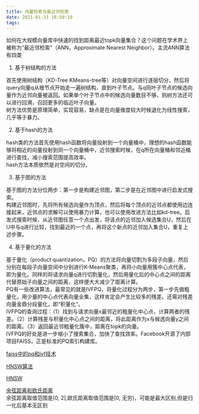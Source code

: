 ```yaml
---
title: 向量检索与最近邻检索
date: 2021-01-31 16:50:19
tags:
---
```


如何在大规模向量库中快速的找到距离最近topk向量集合？这个问题在学术界上被称为“最近邻检索”（ANN，Approximate Nearest Neighbor）。主流ANN算法有四类  

1. 基于树结构的方法  

首先使用树结构（KD-Tree KMeans-tree等）对向量空间进行逐层切分，然后将query向量q从根节点开始走一遍树结构，直到叶子节点。与q同叶子节点的候选向量作为近邻向量被返回。如果单个叶子节点中的候选向量数目不够，则树方法还可以进行回溯，召回更多的临近叶子向量。  
树方法优势是原理简单，实现容易，缺点是在向量维度较大时候退化为线性搜索，几乎等于暴力。  

2. 基于hash的方法  

hash类的方法首先使用hash函数将向量投射到一个向量桶中，理想的hash函数能够将相近的向量投射到同一个向量桶中，近邻搜索时候，在q所在向量桶和邻近桶进行查找，减小搜索范围提高效率。  
hash方法本质依然是对空间的切分。

3. 基于图的方法  

基于图的方法分位两步：第一步是构建近邻图，第二步是在近邻图中进行启发式搜索。  
构建近邻图时，先将所有候选向量作为顶点，然后将每个顶点的近邻点都使用边连接起来，近邻点的求解可以使用暴力计算，也可以使用改进方法比如kd-tree。启发式搜索时候，从近邻图任意一个点出发，将该点的近邻加入候选集合U，然后在U中与q进行比较，找到最近的一个点，再将这个新点的近邻加入集合U，重复上述步骤。  

4. 基于量化的方法  
 
基于量化（product quantization，PQ）的方法将向量切割为多段子向量，然后分别在每段子向量空间中分别进行K-Means聚类，再将小向量用簇中心点代表，即为量化。同样的将请求向量q进行切割量化，然后用量化后的中心点之间的距离代替原始子向量之间的距离，这样便大大减少了距离计算。  
PQ有一些改进算法，最常见的就是IVFPQ，将量化过程分为两步，第一步先做粗量化，用少量的中心点代表向量全集，这样肯定会产生比较多的残差。还需对残差向量金鼎分段量化，即“积量化”。  
IVFPQ的查询过程：（1）找到与请求向量x最邻近的粗量化中心点，计算两者的残差。（2）计算残差与积量化中心点之间的距离，将此距离作为x与候选向量y之间的距离。（3）返回最近邻粗量化簇中，距离在topk的向量。  
IVFPQ的好处是进一步缩小了搜索集合，加快了查找效率。Facebook开源了内部项目FAISS，正是标准的PQ索引构建库。  


[faiss中的pq和ivf技术](https://blog.csdn.net/u013066730/article/details/106252573?utm_medium=distribute.pc_relevant.none-task-blog-baidujs_baidulandingword-0&spm=1001.2101.3001.4242)  

[HNSW算法](https://zhuanlan.zhihu.com/p/80552211)  

[HNSW](https://zhuanlan.zhihu.com/p/264832755)

[余弦距离和欧氏距离](https://www.zhihu.com/question/19640394/answer/207795500)  
余弦距离取值范围是[0, 2],欧氏距离取值范围是[0, 无穷)，可能是最大区别,但是归一化后基本无区别




